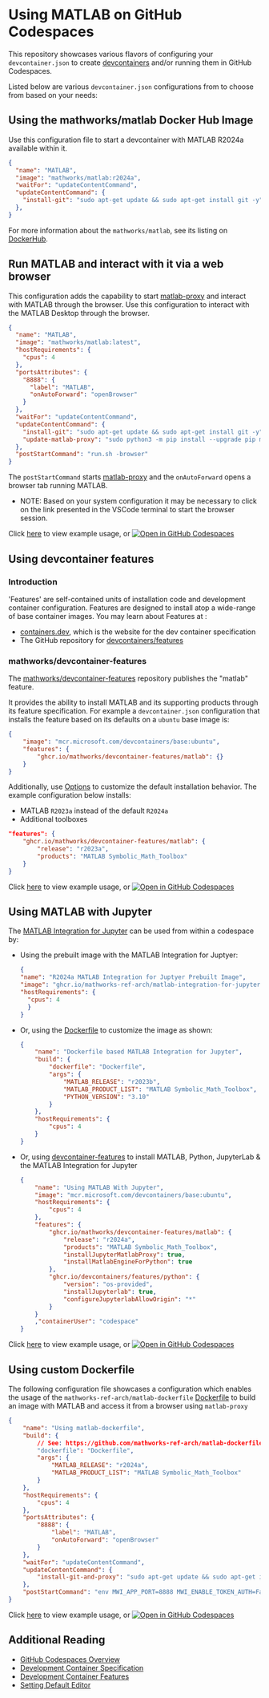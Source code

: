 # Using MATLAB on GitHub Codespaces

This repository showcases various flavors of configuring your `devcontainer.json` to create [devcontainers](https://containers.dev/) and/or running them in GitHub Codespaces.

Listed below are various `devcontainer.json` configurations from to choose from based on your needs:

## Using the mathworks/matlab Docker Hub Image

Use this configuration file to start a devcontainer with MATLAB R2024a available within it.

```json
{
  "name": "MATLAB",
  "image": "mathworks/matlab:r2024a",
  "waitFor": "updateContentCommand",
  "updateContentCommand": {
    "install-git": "sudo apt-get update && sudo apt-get install git -y",
  },
}
```

For more information about the `mathworks/matlab`, see its listing on [DockerHub](https://hub.docker.com/r/mathworks/matlab).

## Run MATLAB and interact with it via a web browser

This configuration adds the capability to start [matlab-proxy](https://github.com/mathworks/matlab-proxy) and interact with MATLAB through the browser.
Use this configuration to interact with the MATLAB Desktop through the browser.

```json
{
  "name": "MATLAB",
  "image": "mathworks/matlab:latest",
  "hostRequirements": {
    "cpus": 4
  },
  "portsAttributes": {
    "8888": {
      "label": "MATLAB",
      "onAutoForward": "openBrowser"
    }
  },
  "waitFor": "updateContentCommand",
  "updateContentCommand": {
    "install-git": "sudo apt-get update && sudo apt-get install git -y",
    "update-matlab-proxy": "sudo python3 -m pip install --upgrade pip matlab-proxy"
  },
  "postStartCommand": "run.sh -browser"
}
```

The `postStartCommand` starts [matlab-proxy](https://github.com/mathworks/matlab-proxy) and the `onAutoForward` opens a browser tab running MATLAB.

* NOTE: Based on your system configuration it may be necessary to click on the link presented in the VSCode terminal to start the browser session.

Click [here](./.devcontainer/devcontainer.json) to view example usage, or [![Open in GitHub Codespaces](https://github.com/codespaces/badge.svg)](https://codespaces.new/mathworks-ref-arch/matlab-codespaces)

## Using devcontainer features

### Introduction
'Features' are self-contained units of installation code and development container configuration. Features are designed to install atop a wide-range of base container images.
You may learn about Features at :
* [containers.dev](containers.dev), which is the website for the dev container specification
* The GitHub repository for [devcontainers/features](https://github.com/devcontainers/features)

### mathworks/devcontainer-features

The [mathworks/devcontainer-features](https://github.com/mathworks/devcontainer-features) repository publishes the "matlab" feature.

It provides the ability to install MATLAB and its supporting products through its feature specification.
For example a `devcontainer.json` configuration that installs the feature based on its defaults on a `ubuntu` base image is:
```json
{
    "image": "mcr.microsoft.com/devcontainers/base:ubuntu",
    "features": {
        "ghcr.io/mathworks/devcontainer-features/matlab": {}
    }
}
```

Additionally, use [Options](https://github.com/mathworks/devcontainer-features/tree/main/src/matlab#options) to customize the default installation behavior.
The example configuration below installs:
* MATLAB `R2023a` instead of the default `R2024a`
* Additional toolboxes

```json
"features": {
    "ghcr.io/mathworks/devcontainer-features/matlab": {
        "release": "r2023a",
        "products": "MATLAB Symbolic_Math_Toolbox"
    }
}
```

Click [here](./.devcontainer/using-devcontainer-feature/) to view example usage, or [![Open in GitHub Codespaces](https://github.com/codespaces/badge.svg)](https://codespaces.new/mathworks-ref-arch/matlab-codespaces)

## Using MATLAB with Jupyter

The [MATLAB Integration for Jupyter](https://github.com/mathworks-ref-arch/matlab-integration-for-juptyer) can be used from within a codespace by:
* Using the prebuilt image with the MATLAB Integration for Juptyer:
  ```json
  {
  "name": "R2024a MATLAB Integration for Juptyer Prebuilt Image",
  "image": "ghcr.io/mathworks-ref-arch/matlab-integration-for-jupyter/jupyter-matlab-notebook:r2024a",
  "hostRequirements": {
    "cpus": 4
    }
  }
  ```

* Or, using the [Dockerfile]() to customize the image as shown:
  ```json
  {
      "name": "Dockerfile based MATLAB Integration for Jupyter",
      "build": {
          "dockerfile": "Dockerfile",
          "args": {
              "MATLAB_RELEASE": "r2023b",
              "MATLAB_PRODUCT_LIST": "MATLAB Symbolic_Math_Toolbox",
              "PYTHON_VERSION": "3.10"
          }
      },
      "hostRequirements": {
          "cpus": 4
      }
  }
  ```

* Or, using [devcontainer-features](https://github.com/mathworks/devcontainer-features/tree/main/src/matlab) to install MATLAB, Python, JupyterLab & the MATLAB Integration for Jupyter
  ```json
  {
      "name": "Using MATLAB With Jupyter",
      "image": "mcr.microsoft.com/devcontainers/base:ubuntu",
      "hostRequirements": {
          "cpus": 4
      },
      "features": {
          "ghcr.io/mathworks/devcontainer-features/matlab": {
              "release": "r2024a",
              "products": "MATLAB Symbolic_Math_Toolbox",
              "installJupyterMatlabProxy": true,
              "installMatlabEngineForPython": true
          },
          "ghcr.io/devcontainers/features/python": {
              "version": "os-provided",
              "installJupyterlab": true,
              "configureJupyterlabAllowOrigin": "*"
          }
      }
      ,"containerUser": "codespace"
  }
  ```

Click [here](./.devcontainer/using-matlab-with-jupyter/) to view example usage, or [![Open in GitHub Codespaces](https://github.com/codespaces/badge.svg)](https://codespaces.new/mathworks-ref-arch/matlab-codespaces)

## Using custom Dockerfile

The following configuration file showcases a configuration which enables the usage of the `mathworks-ref-arch/matlab-dockerfile` [Dockerfile]() to build an image with MATLAB and access it from a browser using `matlab-proxy`

```json
{
    "name": "Using matlab-dockerfile",
    "build": {
        // See: https://github.com/mathworks-ref-arch/matlab-dockerfile
        "dockerfile": "Dockerfile",
        "args": {
            "MATLAB_RELEASE": "r2024a",
            "MATLAB_PRODUCT_LIST": "MATLAB Symbolic_Math_Toolbox"
        }
    },
    "hostRequirements": {
        "cpus": 4
    },
    "portsAttributes": {
        "8888": {
            "label": "MATLAB",
            "onAutoForward": "openBrowser"
        }
    },
    "waitFor": "updateContentCommand",
    "updateContentCommand": {
        "install-git-and-proxy": "sudo apt-get update && sudo apt-get install --no-install-recommends -y git python3 python3-pip xvfb && sudo python3 -m pip install --upgrade matlab-proxy"
    },
    "postStartCommand": "env MWI_APP_PORT=8888 MWI_ENABLE_TOKEN_AUTH=False matlab-proxy-app"
}
```
Click [here](./.devcontainer/using-matlab-dockerfile/) to view example usage, or 
[![Open in GitHub Codespaces](https://github.com/codespaces/badge.svg)](https://codespaces.new/mathworks-ref-arch/matlab-codespaces)

## Additional Reading

* [GitHub Codespaces Overview](https://docs.github.com/en/codespaces/overview)
* [Development Container Specification](https://containers.dev/implementors/spec/)
* [Development Container Features](https://github.com/devcontainers/features/)
* [Setting Default Editor](https://docs.github.com/en/codespaces/setting-your-user-preferences/setting-your-default-editor-for-github-codespaces)